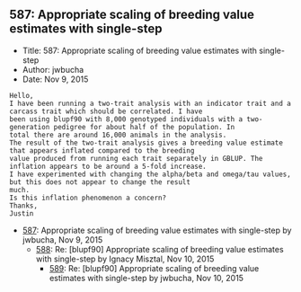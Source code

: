 ## 587: Appropriate scaling of breeding value estimates with single-step

- Title: 587: Appropriate scaling of breeding value estimates with single-step
- Author: jwbucha
- Date: Nov 9, 2015
```
Hello,
I have been running a two-trait analysis with an indicator trait and a carcass trait which should be correlated. I have
been using blupf90 with 8,000 genotyped individuals with a two-generation pedigree for about half of the population. In
total there are around 16,000 animals in the analysis. 
The result of the two-trait analysis gives a breeding value estimate that appears inflated compared to the breeding
value produced from running each trait separately in GBLUP. The inflation appears to be around a 5-fold increase. 
I have experimented with changing the alpha/beta and omega/tau values, but this does not appear to change the result
much.
Is this inflation phenomenon a concern?
Thanks,
Justin
```

- [587](0587.md): Appropriate scaling of breeding value estimates with single-step by jwbucha, Nov 9, 2015
    - [588](0588.md): Re: [blupf90] Appropriate scaling of breeding value estimates with single-step by Ignacy Misztal, Nov 10, 2015
        - [589](0589.md): Re: [blupf90] Appropriate scaling of breeding value estimates with single-step by jwbucha, Nov 10, 2015
